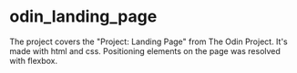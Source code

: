 # odin_landing_page

The project covers the "Project: Landing Page" from The Odin Project.
It's made with html and css.
Positioning elements on the page was resolved with flexbox.
